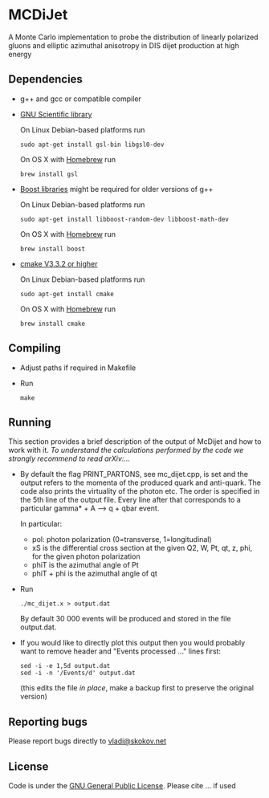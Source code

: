 # MCDiJet

A Monte Carlo  implementation to probe the distribution of linearly polarized gluons and
elliptic azimuthal anisotropy in DIS dijet production at high energy

## Dependencies

* g++ and gcc or compatible compiler 

* [GNU Scientific library](https://www.gnu.org/software/gsl/)

	On Linux Debian-based platforms run 

	```
	sudo apt-get install gsl-bin libgsl0-dev 
	```

	On OS X with [Homebrew](https://github.com/Homebrew) run 

	```
	brew install gsl 
	```

* [Boost libraries](https://www.boost.org) might be required for older versions of g++  

	On Linux Debian-based platforms run 
	
	```
	sudo apt-get install libboost-random-dev libboost-math-dev  
	```

	On OS X with [Homebrew](https://github.com/Homebrew) run 
	
	```
	brew install boost 
	```

* [cmake V3.3.2 or higher](https://cmake.org)
	
	On Linux Debian-based platforms run 
	
	```
	sudo apt-get install cmake 
	```

	On OS X with [Homebrew](https://github.com/Homebrew) run 
	
	```
	brew install cmake
	```

## Compiling 

* Adjust paths if required in Makefile 

* Run 
	
	```
	make
	```


## Running 


This section provides a brief description of the output of McDijet and
how to work with it. _To understand the calculations performed by the code 
we strongly recommend to read arXiv:..._ 

* By default the flag PRINT\_PARTONS, see mc\_dijet.cpp, is set and the output refers to
  the momenta of the produced quark and anti-quark. The code also
  prints the virtuality of the photon etc.
  The order is specified in the 5th line of the output file. Every
  line after that corresponds to a particular gamma\* + A --> q + qbar
  event.

  In particular:
  	- pol: photon polarization (0=transverse, 1=longitudinal)
  	- xS is the differential cross section at the given Q2, W, Pt,
	qt, z, phi, for the given photon polarization
	- phiT is the azimuthal angle of Pt
	- phiT + phi is the azimuthal angle of qt

* Run  

	```
	./mc_dijet.x > output.dat
	```
  By default 30 000 events will be produced and stored in the file output.dat. 

* If you would like to directly plot this output then you would
  probably want to remove header and "Events processed ..."
  lines first:

	```
  	sed -i -e 1,5d output.dat
  	sed -i -n '/Events/d' output.dat
   	```
  
  (this edits the file *in place*, make a backup first to preserve the
  original version)



## Reporting bugs

Please report bugs directly to vladi@skokov.net





## License 


Code is under the [GNU General Public License](https://www.gnu.org/licenses/gpl-3.0.en.html). 
Please cite ... if used 
